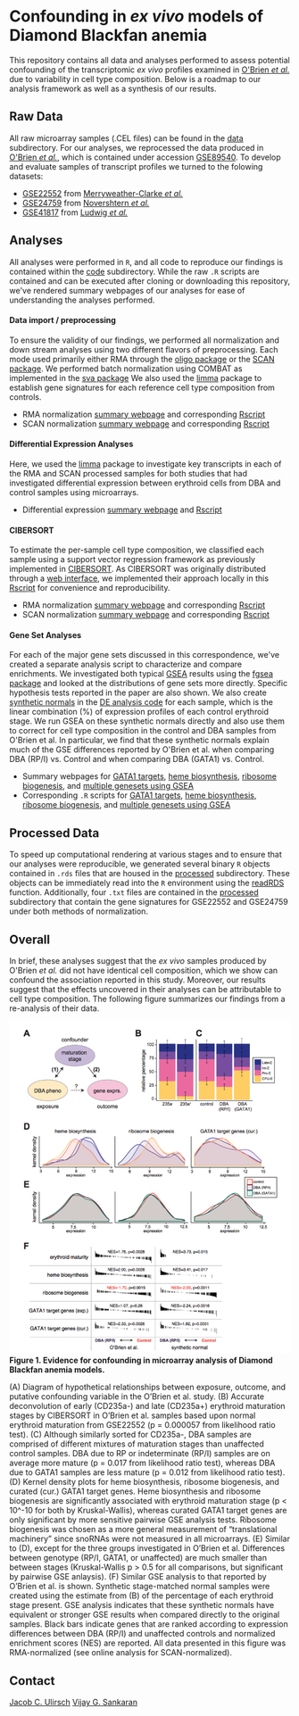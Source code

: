 # Confounding in _ex vivo_ models of Diamond Blackfan anemia

This repository contains all data and analyses performed to assess
potential confounding of the transcriptomic _ex vivo_ profiles
examined in [O'Brien _et al._](http://www.bloodjournal.org/content/early/2017/04/03/blood-2017-01-760462?sso-checked=true)
due to variability in cell type composition. Below is a roadmap
to our analysis framework as well as a synthesis of our results. 

## Raw Data

All raw microarray samples (.CEL files) can be found in the [data](https://github.com/julirsch/dba_letter/tree/master/data) subdirectory. For our analyses, 
we reprocessed the data produced in [O'Brien _et al._](http://www.bloodjournal.org/content/early/2017/04/03/blood-2017-01-760462?sso-checked=true),
which is contained under accession [GSE89540](https://github.com/julirsch/dba_letter/tree/master/data/GSE89540_RAW). To develop and evaluate samples
of transcript profiles we turned to the folowing datasets:

- [GSE22552](https://github.com/julirsch/dba_letter/tree/master/data/GSE22552_RAW) from [Merryweather-Clarke _et al._](https://www.ncbi.nlm.nih.gov/pubmed/21270440)
- [GSE24759](https://github.com/julirsch/dba_letter/tree/master/data/GSE24759_RAW) from [Novershtern _et al._](https://www.ncbi.nlm.nih.gov/pubmed/21241896)
- [GSE41817](https://github.com/julirsch/dba_letter/tree/master/data/GSE41817_RAW) from [Ludwig _et al._](https://www.ncbi.nlm.nih.gov/pubmed/24952648)

## Analyses

All analyses were performed in `R`, and all code to reproduce our findings is contained within
the [code](https://github.com/julirsch/dba_letter/tree/master/code) subdirectory. While the
raw `.R` scripts are contained and can be executed
after cloning or downloading this repository, we've rendered summary webpages of our analyses
for ease of understanding the analyses performed. 

#### Data import / preprocessing

To ensure the validity of our findings, we performed all normalization and down stream
analyses using two different flavors of preprocessing. Each mode used primarily 
either RMA through the [oligo package](https://www.bioconductor.org/packages/devel/bioc/manuals/oligo/man/oligo.pdf)
or the [SCAN package](https://www.bioconductor.org/packages/devel/bioc/vignettes/SCAN.UPC/inst/doc/SCAN.vignette.pdf). We performed batch normalization using COMBAT as implemented in the [sva package](https://www.bioconductor.org/packages/devel/bioc/manuals/sva/man/sva.pdf) We also used the [limma](http://bioconductor.org/packages/release/bioc/html/limma.html) package to establish gene signatures for each reference cell type composition from controls.

- RMA normalization [summary webpage](code/RMA_analysis.html) and corresponding [Rscript](https://github.com/julirsch/dba_letter/tree/master/code/RMA_analysis.R)
- SCAN normalization [summary webpage](code/SCAN_analysis.html) and corresponding [Rscript](https://github.com/julirsch/dba_letter/tree/master/code/SCAN_analysis.R)


#### Differential Expression Analyses

Here, we used the [limma](http://bioconductor.org/packages/release/bioc/html/limma.html) package
to investigate key transcripts in each of the RMA and SCAN processed samples for both studies that had investigated differential expression between erythroid cells from DBA and control samples using microarrays.

- Differential expression [summary webpage](code/DE_analysis.html) and [Rscript](https://github.com/julirsch/dba_letter/tree/master/code/DE_analysis.R)

#### CIBERSORT

To estimate the per-sample cell type composition, we classified each sample using a support
vector regression framework as previously implemented in [CIBERSORT](http://www.nature.com/nmeth/journal/v12/n5/abs/nmeth.3337.html).
As CIBERSORT was originally distributed through a [web interface](https://cibersort.stanford.edu/),
we implemented their approach locally in this [Rscript](https://github.com/julirsch/dba_letter/tree/master/code/CIBERSORT.r)
for convenience and reproducibility.

- RMA normalization [summary webpage](code/CIBERSORT_RMA_analysis.R) and corresponding [Rscript](https://github.com/julirsch/dba_letter/tree/master/code/CIBERSORT_RMA_analysis.R)
- SCAN normalization [summary webpage](code/CIBERSORT_SCAN_analysis.html) and corresponding [Rscript](https://github.com/julirsch/dba_letter/tree/master/code/CIBERSORT_SCAN_analysis.R)


#### Gene Set Analyses

For each of the major gene sets discussed in this correspondence, we've created a separate analysis
script to characterize and compare enrichments. We investigated both typical [GSEA](http://www.pnas.org/content/102/43/15545.abstract) results using the [fgsea package](https://bioconductor.org/packages/release/bioc/html/fgsea.html) and looked at the distributions of gene sets more directly. Specific hypothesis tests reported in the paper are also shown. We also create [synthetic normals](http://www.nature.com/ng/journal/v48/n10/full/ng.3646.html) in the [DE analysis code](code/DE_analysis.R) for each sample, which is the linear combination (%) of expression profiles of each control erythroid stage. We run GSEA on these synthetic normals directly and also use them to correct for cell type composition in the control and DBA samples from O'Brien et al. In particular, we find that these synthetic normals explain much of the GSE differences reported by O'Brien et al. when comparing DBA (RP/I) vs. Control and when comparing DBA (GATA1) vs. Control.

- Summary webpages for [GATA1 targets](code/GS_GATA1_analysis.html), [heme biosynthesis](code/GS_Heme_analysis.html), [ribosome biogenesis](code/GS_RB_analysis.html), and [multiple genesets using GSEA](code/GS_GSEA_analysis.html)
- Corresponding `.R` scripts for [GATA1 targets](https://github.com/julirsch/dba_letter/tree/master/code/GS_GATA1_analysis.R), [heme biosynthesis](https://github.com/julirsch/dba_letter/tree/master/code/GS_Heme_analysis.html), [ribosome biogenesis](https://github.com/julirsch/dba_letter/tree/master/code/GS_RB_analysis.html), and [multiple genesets using GSEA](https://github.com/julirsch/dba_letter/tree/master/code/GS_GSEA_analysis.html)

## Processed Data

To speed up computational rendering at various stages and to ensure that our analyses were
reproducible, we generated several binary `R` objects contained in `.rds` files that are housed
in the [processed](https://github.com/julirsch/dba_letter/tree/master/processed) subdirectory. These objects can be immediately read into the 
`R` environment using the [readRDS](https://www.rdocumentation.org/packages/base/versions/3.4.0/topics/readRDS) function.
Additionally, four `.txt` files are contained in the [processed](https://github.com/julirsch/dba_letter/tree/master/processed) subdirectory 
that contain the gene signatures for GSE22552 and GSE24759 under both methods of normalization. 

## Overall

In brief, these analyses suggest that the _ex vivo_ samples produced by O'Brien _et al._
did not have identical cell composition, which we show can confound the association
reported in this study. Moreover, our results suggest that the effects uncovered in their
analyses can be attributable to cell type composition. The following figure summarizes our
findings from a re-analysis of their data. 

![Figure 1](media/Ulirsch_Figure1.png)
**Figure 1. Evidence for confounding in microarray analysis of Diamond Blackfan anemia models.**

(A) Diagram of hypothetical relationships between exposure, outcome, and putative confounding
variable in the O’Brien et al. study. (B) Accurate deconvolution of early (CD235a-) and late (CD235a+)
erythroid maturation stages by CIBERSORT in O’Brien et al. samples based upon normal erythroid
maturation from GSE22552 (p = 0.000057 from likelihood ratio test). (C) Although similarly
sorted for CD235a-, DBA samples are comprised of different mixtures of maturation stages
than unaffected control samples. DBA due to RP or indeterminate (RP/I) samples are on average
more mature (p = 0.017 from likelihood ratio test), whereas DBA due to GATA1 samples are
less mature (p = 0.012 from likelihood ratio test). (D) Kernel density plots for heme
biosynthesis, ribosome biogenesis, and curated (cur.) GATA1 target genes. Heme biosynthesis
and ribosome biogenesis are significantly associated with erythroid maturation stage
(p < 10^-10 for both by Kruskal-Wallis), whereas curated GATA1 target genes are only
significant by more sensitive pairwise GSE analysis tests. Ribosome biogenesis was
chosen as a more general measurement of “translational machinery” since snoRNAs were
not measured in all microarrays. (E) Similar to (D), except for the three groups
investigated in O’Brien et al. Differences between genotype (RP/I, GATA1, or unaffected)
are much smaller than between stages (Kruskal-Wallis p > 0.5 for all comparisons, but
significant by pairwise GSE anlaysis). (F) Similar GSE analysis to that reported by
O’Brien et al. is shown. Synthetic stage-matched normal samples were created using the
estimate from (B) of the percentage of each erythroid stage present. GSE analysis
indicates that these synthetic normals have equivalent or stronger GSE results when
compared directly to the original samples. Black bars indicate genes that are ranked
according to expression differences between DBA (RP/I) and unaffected controls and
normalized enrichment scores (NES) are reported. All data presented in this figure was
RMA-normalized (see online analysis for SCAN-normalized). 

## Contact
[Jacob C. Ulirsch](mailto:julirsch@broadinstitute.org)
[Vijay G. Sankaran](mailto:sankaran@broadinstitute.org)
